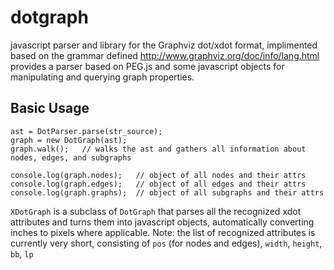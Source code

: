 dotgraph
========

javascript parser and library for the Graphviz dot/xdot format, implimented
based on the grammar defined http://www.graphviz.org/doc/info/lang.html provides
a parser based on PEG.js and some javascript objects for manipulating and 
querying graph properties.


Basic Usage
-----------

	ast = DotParser.parse(str_source);
	graph = new DotGraph(ast);
	graph.walk(); 	// walks the ast and gathers all information about nodes, edges, and subgraphs

	console.log(graph.nodes); 	// object of all nodes and their attrs
	console.log(graph.edges); 	// object of all edges and their attrs
	console.log(graph.graphs); 	// object of all subgraphs and their attrs

`XDotGraph` is a subclass of `DotGraph` that parses all the recognized xdot attributes and turns
them into javascript objects, automatically converting inches to pixels where applicable.
Note: the list of recognized attributes is currently very short, consisting of `pos` (for
nodes and edges), `width`, `height`, `bb`, `lp`

